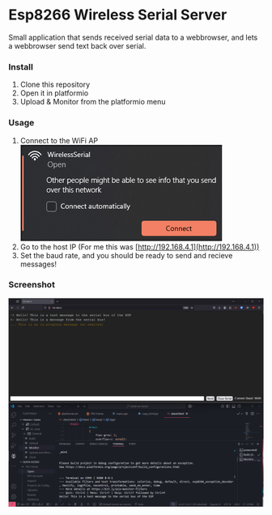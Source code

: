 # Esp8266 Wireless Serial Server

Small application that sends received serial data to a webbrowser, and lets a webbrowser send text back over serial.

### Install

1. Clone this repository
1. Open it in platformio
1. Upload & Monitor from the platformio menu

### Usage

1. Connect to the WiFi AP
![Image of wifi network named WirelessSerial](./readme/wifi.png)
1. Go to the host IP (For me this was [http://192.168.4.1](http://192.168.4.1))
1. Set the baud rate, and you should be ready to send and recieve messages!

### Screenshot

![Screenshot of app](./readme/main.png)